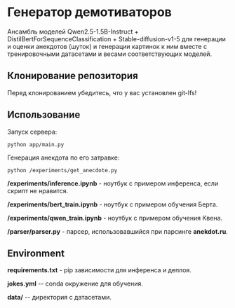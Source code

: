 # Генератор демотиваторов
Ансамбль моделей Qwen2.5-1.5B-Instruct + DistilBertForSequenceClassification + Stable-diffusion-v1-5 для генерации и оценки анекдотов (шуток) и генерации картинок к ним вместе с тренировочными датасетами и весами соответствующих моделей.

## Клонирование репозитория
Перед клонированием убедитесь, что у вас установлен git-lfs!

## Использование
Запуск сервера:
```
python app/main.py
```
Генерация анекдота по его затравке:
```
python /experiments/get_anecdote.py
``` 
**/experiments/inference.ipynb** - ноутбук с примером инференса, если скрипт не нравится.

**/experiments/bert_train.ipynb** - ноутбук с примером обучения Берта.

**/experiments/qwen_train.ipynb** - ноутбук с примером обучения Квена.

**/parser/parser.py** - парсер, использовавшийся при парсинге **anekdot.ru**.

## Environment

**requirements.txt** - pip зависимости для инференса и деплоя.

**jokes.yml** -- conda окружение для обучения.

**data/** -- директория с датасетами.
